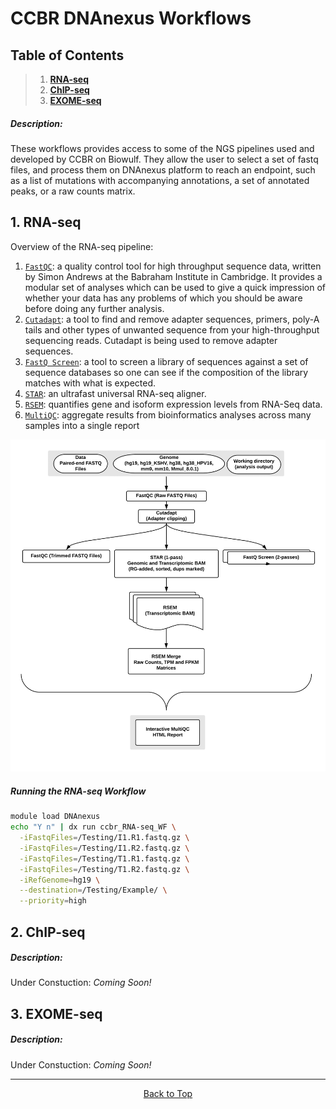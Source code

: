 # CCBR DNAnexus Workflows

## Table of Contents
> 1. **[RNA-seq](#1-RNA-seq)**
> 2. **[ChIP-seq](#2-ChIP-seq)**
> 3. **[EXOME-seq](#3-Exome-seq)**

##### Description: 
These workflows provides access to some of the NGS pipelines used and developed by CCBR on Biowulf. They allow the user to select a set of fastq files, and process them on DNAnexus platform to reach an endpoint, such as a list of mutations with accompanying annotations, a set of annotated peaks, or a raw counts matrix.  
 
## 1. RNA-seq 
Overview of the RNA-seq pipeline:
1. [`FastQC`](https://www.bioinformatics.babraham.ac.uk/projects/fastqc/): a quality control tool for high throughput sequence data, written by Simon Andrews at the Babraham Institute in Cambridge. It provides a modular set of analyses which can be used to give a quick impression of whether your data has any problems of which you should be aware before doing any further analysis.
2. [`Cutadapt`](https://cutadapt.readthedocs.io/en/stable/): a tool to find and remove adapter sequences, primers, poly-A tails and other types of unwanted sequence from your high-throughput sequencing reads. Cutadapt is being used to remove adapter sequences.
3. [`FastQ Screen`](https://www.bioinformatics.babraham.ac.uk/projects/fastq_screen/): a tool to screen a library of sequences against a set of sequence databases so one can see if the composition of the library matches with what is expected.
4. [`STAR`](https://www.ncbi.nlm.nih.gov/pmc/articles/PMC3530905/): an ultrafast universal RNA-seq aligner.
5. [`RSEM`](https://bmcbioinformatics.biomedcentral.com/articles/10.1186/1471-2105-12-323): quantifies gene and isoform expression levels from RNA-Seq data.
6. [`MultiQC`](https://multiqc.info/): aggregate results from bioinformatics analyses across many samples into a single report
  

![this](docs/DNAnexus_RNA-Seq_workflow.png)

##### Running the RNA-seq Workflow 

```bash
module load DNAnexus
echo "Y n" | dx run ccbr_RNA-seq_WF \
  -iFastqFiles=/Testing/I1.R1.fastq.gz \
  -iFastqFiles=/Testing/I1.R2.fastq.gz \
  -iFastqFiles=/Testing/T1.R1.fastq.gz \
  -iFastqFiles=/Testing/T1.R2.fastq.gz \
  -iRefGenome=hg19 \
  --destination=/Testing/Example/ \
  --priority=high
```

## 2. ChIP-seq
##### Description:
Under Constuction: *Coming Soon!* 

## 3. EXOME-seq
##### Description:
Under Constuction: *Coming Soon!* 

<hr>

<p align="center">
	<a href="#ccbr-dnanexus-workflows">Back to Top</a>
</p>
